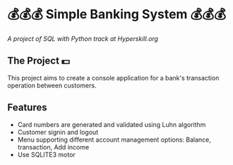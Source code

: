 # 💰💰💰 Simple Banking System 💰💰💰
*A project of SQL with Python track at Hyperskill.org*


## The Project 💵
This project aims to create a console application for a bank's transaction operation between customers. 

## Features
* Card numbers are generated and validated using Luhn algorithm
* Customer signin and logout
* Menu supporting different account management options: Balance, transaction, Add income
* Use SQLITE3 motor


